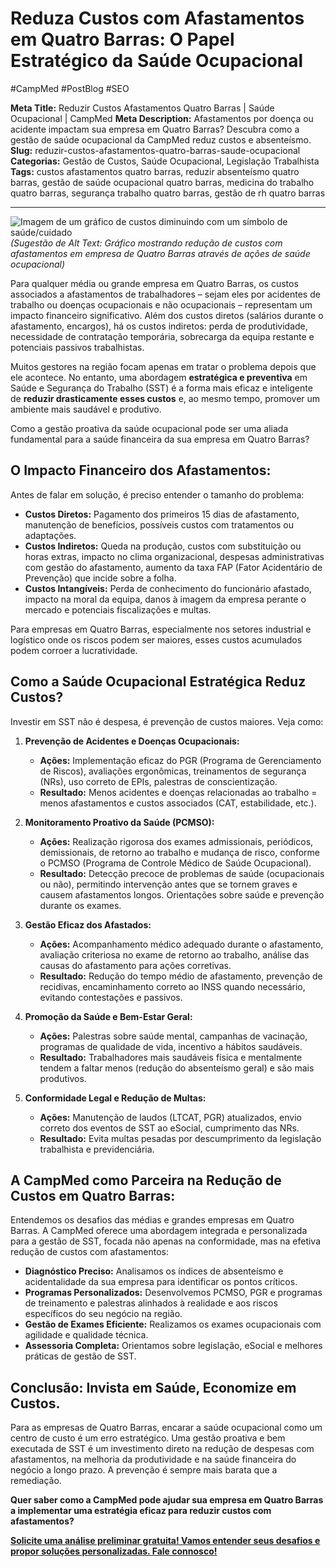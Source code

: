 # Reduza Custos com Afastamentos em Quatro Barras: O Papel Estratégico da Saúde Ocupacional

#CampMed #PostBlog #SEO 

**Meta Title:** Reduzir Custos Afastamentos Quatro Barras | Saúde Ocupacional | CampMed
**Meta Description:** Afastamentos por doença ou acidente impactam sua empresa em Quatro Barras? Descubra como a gestão de saúde ocupacional da CampMed reduz custos e absenteísmo.
**Slug:** reduzir-custos-afastamentos-quatro-barras-saude-ocupacional
**Categorias:** Gestão de Custos, Saúde Ocupacional, Legislação Trabalhista
**Tags:** custos afastamentos quatro barras, reduzir absenteísmo quatro barras, gestão de saúde ocupacional quatro barras, medicina do trabalho quatro barras, segurança trabalho quatro barras, gestão de rh quatro barras

---

![Imagem de um gráfico de custos diminuindo com um símbolo de saúde/cuidado](placeholder_imagem_custos_afastamentos_qb.jpg) *(Sugestão de Alt Text: Gráfico mostrando redução de custos com afastamentos em empresa de Quatro Barras através de ações de saúde ocupacional)*

Para qualquer média ou grande empresa em Quatro Barras, os custos associados a afastamentos de trabalhadores – sejam eles por acidentes de trabalho ou doenças ocupacionais e não ocupacionais – representam um impacto financeiro significativo. Além dos custos diretos (salários durante o afastamento, encargos), há os custos indiretos: perda de produtividade, necessidade de contratação temporária, sobrecarga da equipa restante e potenciais passivos trabalhistas.

Muitos gestores na região focam apenas em tratar o problema depois que ele acontece. No entanto, uma abordagem **estratégica e preventiva** em Saúde e Segurança do Trabalho (SST) é a forma mais eficaz e inteligente de **reduzir drasticamente esses custos** e, ao mesmo tempo, promover um ambiente mais saudável e produtivo.

Como a gestão proativa da saúde ocupacional pode ser uma aliada fundamental para a saúde financeira da sua empresa em Quatro Barras?

## O Impacto Financeiro dos Afastamentos:

Antes de falar em solução, é preciso entender o tamanho do problema:

*   **Custos Diretos:** Pagamento dos primeiros 15 dias de afastamento, manutenção de benefícios, possíveis custos com tratamentos ou adaptações.
*   **Custos Indiretos:** Queda na produção, custos com substituição ou horas extras, impacto no clima organizacional, despesas administrativas com gestão do afastamento, aumento da taxa FAP (Fator Acidentário de Prevenção) que incide sobre a folha.
*   **Custos Intangíveis:** Perda de conhecimento do funcionário afastado, impacto na moral da equipa, danos à imagem da empresa perante o mercado e potenciais fiscalizações e multas.

Para empresas em Quatro Barras, especialmente nos setores industrial e logístico onde os riscos podem ser maiores, esses custos acumulados podem corroer a lucratividade.

## Como a Saúde Ocupacional Estratégica Reduz Custos?

Investir em SST não é despesa, é prevenção de custos maiores. Veja como:

1.  **Prevenção de Acidentes e Doenças Ocupacionais:**
    *   **Ações:** Implementação eficaz do PGR (Programa de Gerenciamento de Riscos), avaliações ergonômicas, treinamentos de segurança (NRs), uso correto de EPIs, palestras de conscientização.
    *   **Resultado:** Menos acidentes e doenças relacionadas ao trabalho = menos afastamentos e custos associados (CAT, estabilidade, etc.).

2.  **Monitoramento Proativo da Saúde (PCMSO):**
    *   **Ações:** Realização rigorosa dos exames admissionais, periódicos, demissionais, de retorno ao trabalho e mudança de risco, conforme o PCMSO (Programa de Controle Médico de Saúde Ocupacional).
    *   **Resultado:** Detecção precoce de problemas de saúde (ocupacionais ou não), permitindo intervenção antes que se tornem graves e causem afastamentos longos. Orientações sobre saúde e prevenção durante os exames.

3.  **Gestão Eficaz dos Afastados:**
    *   **Ações:** Acompanhamento médico adequado durante o afastamento, avaliação criteriosa no exame de retorno ao trabalho, análise das causas do afastamento para ações corretivas.
    *   **Resultado:** Redução do tempo médio de afastamento, prevenção de recidivas, encaminhamento correto ao INSS quando necessário, evitando contestações e passivos.

4.  **Promoção da Saúde e Bem-Estar Geral:**
    *   **Ações:** Palestras sobre saúde mental, campanhas de vacinação, programas de qualidade de vida, incentivo a hábitos saudáveis.
    *   **Resultado:** Trabalhadores mais saudáveis física e mentalmente tendem a faltar menos (redução do absenteísmo geral) e são mais produtivos.

5.  **Conformidade Legal e Redução de Multas:**
    *   **Ações:** Manutenção de laudos (LTCAT, PGR) atualizados, envio correto dos eventos de SST ao eSocial, cumprimento das NRs.
    *   **Resultado:** Evita multas pesadas por descumprimento da legislação trabalhista e previdenciária.

## A CampMed como Parceira na Redução de Custos em Quatro Barras:

Entendemos os desafios das médias e grandes empresas em Quatro Barras. A CampMed oferece uma abordagem integrada e personalizada para a gestão de SST, focada não apenas na conformidade, mas na efetiva redução de custos com afastamentos:

*   **Diagnóstico Preciso:** Analisamos os índices de absenteísmo e acidentalidade da sua empresa para identificar os pontos críticos.
*   **Programas Personalizados:** Desenvolvemos PCMSO, PGR e programas de treinamento e palestras alinhados à realidade e aos riscos específicos do seu negócio na região.
*   **Gestão de Exames Eficiente:** Realizamos os exames ocupacionais com agilidade e qualidade técnica.
*   **Assessoria Completa:** Orientamos sobre legislação, eSocial e melhores práticas de gestão de SST.

## Conclusão: Invista em Saúde, Economize em Custos.

Para as empresas de Quatro Barras, encarar a saúde ocupacional como um centro de custo é um erro estratégico. Uma gestão proativa e bem executada de SST é um investimento direto na redução de despesas com afastamentos, na melhoria da produtividade e na saúde financeira do negócio a longo prazo. A prevenção é sempre mais barata que a remediação.

**Quer saber como a CampMed pode ajudar sua empresa em Quatro Barras a implementar uma estratégia eficaz para reduzir custos com afastamentos?**

[**Solicite uma análise preliminar gratuita! Vamos entender seus desafios e propor soluções personalizadas. Fale connosco!**](https://campmedocupacional.com/?page_id=233)

